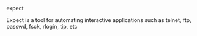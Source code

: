 expect

Expect is a tool for automating interactive applications such as telnet, ftp, passwd, fsck, rlogin, tip, etc
